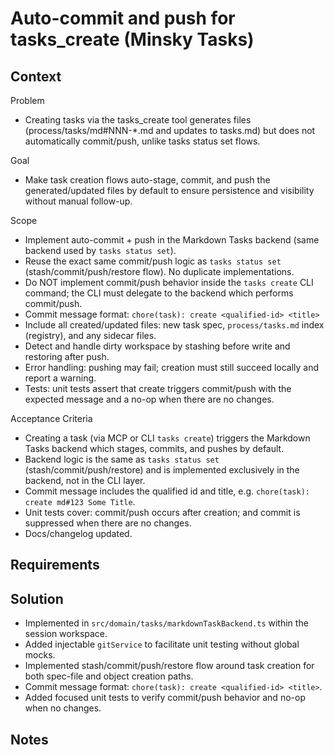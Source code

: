 # Auto-commit and push for tasks_create (Minsky Tasks)

## Context

Problem
- Creating tasks via the tasks_create tool generates files (process/tasks/md#NNN-*.md and updates to tasks.md) but does not automatically commit/push, unlike tasks status set flows.

Goal
- Make task creation flows auto-stage, commit, and push the generated/updated files by default to ensure persistence and visibility without manual follow-up.

Scope
- Implement auto-commit + push in the Markdown Tasks backend (same backend used by `tasks status set`).
- Reuse the exact same commit/push logic as `tasks status set` (stash/commit/push/restore flow). No duplicate implementations.
- Do NOT implement commit/push behavior inside the `tasks create` CLI command; the CLI must delegate to the backend which performs commit/push.
- Commit message format: `chore(task): create <qualified-id> <title>`
- Include all created/updated files: new task spec, `process/tasks.md` index (registry), and any sidecar files.
- Detect and handle dirty workspace by stashing before write and restoring after push.
- Error handling: pushing may fail; creation must still succeed locally and report a warning.
- Tests: unit tests assert that create triggers commit/push with the expected message and a no-op when there are no changes.

Acceptance Criteria
- Creating a task (via MCP or CLI `tasks create`) triggers the Markdown Tasks backend which stages, commits, and pushes by default.
- Backend logic is the same as `tasks status set` (stash/commit/push/restore) and is implemented exclusively in the backend, not in the CLI layer.
- Commit message includes the qualified id and title, e.g. `chore(task): create md#123 Some Title`.
- Unit tests cover: commit/push occurs after creation; and commit is suppressed when there are no changes.
- Docs/changelog updated.


## Requirements

## Solution
- Implemented in `src/domain/tasks/markdownTaskBackend.ts` within the session workspace.
- Added injectable `gitService` to facilitate unit testing without global mocks.
- Implemented stash/commit/push/restore flow around task creation for both spec-file and object creation paths.
- Commit message format: `chore(task): create <qualified-id> <title>`.
- Added focused unit tests to verify commit/push behavior and no-op when no changes.

## Notes
